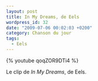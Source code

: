 ```yaml
---
layout: post
title: In My Dreams, de Eels
wordpress_id: 32
date: "2009-07-06 00:02:03 +0200"
category: Chanson du jour
tags:
  - Eels
---
```


{% youtube qoqZOR9DTi4 %}

Le clip de _In My Dreams_, de Eels.
